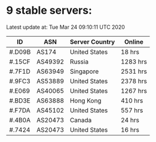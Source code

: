 # 9 stable servers:

Latest update at: Tue Mar 24 09:10:11 UTC 2020

| ID | ASN | Server Country | Online |
| -- | --- | -------------- | ------ |
| #.D09B | AS174 | United States | 18 hrs |
| #.15CF | AS49392 | Russia | 1283 hrs |
| #.7F1D | AS63949 | Singapore | 2531 hrs |
| #.9FC3 | AS53889 | United States | 2378 hrs |
| #.E069 | AS40065 | United States | 1267 hrs |
| #.BD3E | AS63888 | Hong Kong | 410 hrs |
| #.F7DA | AS45102 | United States | 557 hrs |
| #.4B0A | AS20473 | Canada | 24 hrs |
| #.7424 | AS20473 | United States | 16 hrs |

